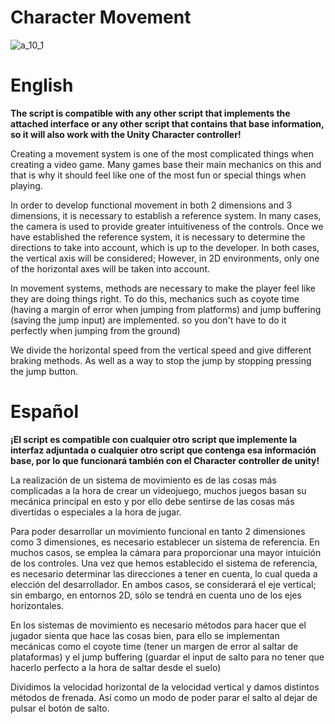 # Character Movement
![a_10_1](https://github.com/OsmareDev/OsmareUnityModules/assets/50903643/77cd6e92-79d9-4e46-b31c-046196e457d4)


# English

**The script is compatible with any other script that implements the attached interface or any other script that contains that base information, so it will also work with the Unity Character controller!**

Creating a movement system is one of the most complicated things when creating a video game. Many games base their main mechanics on this and that is why it should feel like one of the most fun or special things when playing.

In order to develop functional movement in both 2 dimensions and 3 dimensions, it is necessary to establish a reference system. In many cases, the camera is used to provide greater intuitiveness of the controls. Once we have established the reference system, it is necessary to determine the directions to take into account, which is up to the developer. In both cases, the vertical axis will be considered; However, in 2D environments, only one of the horizontal axes will be taken into account.

In movement systems, methods are necessary to make the player feel like they are doing things right. To do this, mechanics such as coyote time (having a margin of error when jumping from platforms) and jump buffering (saving the jump input) are implemented. so you don't have to do it perfectly when jumping from the ground)

We divide the horizontal speed from the vertical speed and give different braking methods. As well as a way to stop the jump by stopping pressing the jump button.

# Español

**¡El script es compatible con cualquier otro script que implemente la interfaz adjuntada o cualquier otro script que contenga esa información base, por lo que funcionará también con el Character controller de unity!**

La realización de un sistema de movimiento es de las cosas más complicadas a la hora de crear un videojuego, muchos juegos basan su mecánica principal en esto y por ello debe sentirse de las cosas más divertidas o especiales a la hora de jugar. 

Para poder desarrollar un movimiento funcional en tanto 2 dimensiones como 3 dimensiones, es necesario establecer un sistema de referencia. En muchos casos, se emplea la cámara para proporcionar una mayor intuición de los controles. Una vez que hemos establecido el sistema de referencia, es necesario determinar las direcciones a tener en cuenta, lo cual queda a elección del desarrollador. En ambos casos, se considerará el eje vertical; sin embargo, en entornos 2D, sólo se tendrá en cuenta uno de los ejes horizontales.

En los sistemas de movimiento es necesario métodos para hacer que el jugador sienta que hace las cosas bien, para ello se implementan mecánicas como el coyote time (tener un margen de error al saltar de plataformas) y el jump buffering (guardar el input de salto para no tener que hacerlo perfecto a la hora de saltar desde el suelo)

Dividimos la velocidad horizontal de la velocidad vertical y damos distintos métodos de frenada. Así como un modo de poder parar el salto al dejar de pulsar el botón de salto.

